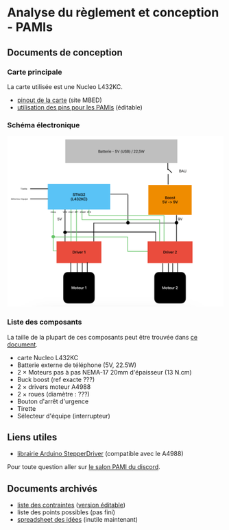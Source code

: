 # Analyse du règlement et conception - PAMIs

## Documents de conception

### Carte principale

La carte utilisée est une Nucleo L432KC. 
- [pinout de la carte](https://os.mbed.com/platforms/ST-Nucleo-L432KC/) (site MBED)
- [utilisation des pins pour les PAMIs](https://docs.google.com/spreadsheets/d/1nnAxQa-xgVzteT0e-WYy9qsg8co_bPJd0W1cznvzzPQ/edit?usp=sharing) (éditable) 

### Schéma électronique

![schéma électronique](./schema_elec_PAMI.png)

### Liste des composants

La taille de la plupart de ces composants peut être trouvée dans [ce document](./composants.csv).

- carte Nucleo L432KC
- Batterie externe de téléphone (5V, 22.5W)
- 2 $\times$ Moteurs pas à pas NEMA-17 20mm d'épaisseur (13 N.cm)
- Buck boost (ref exacte ???)
- 2 $\times$ drivers moteur A4988
- 2 $\times$ roues (diamètre : ???)
- Bouton d'arrêt d'urgence
- Tirette 
- Sélecteur d'équipe (interrupteur)

## Liens utiles 

- [librairie Arduino StepperDriver](https://github.com/laurb9/StepperDriver/) (compatible avec le A4988)

Pour toute question aller sur [le salon PAMI du discord](https://discord.gg/RnYkBRJE7z).

## Documents archivés 

- [liste des contraintes](./Contraintes%20PAMIs.pdf) ([version éditable](https://docs.google.com/drawings/d/1aNA5bNJc2DdUMf7WPIdK8QOshezXf-j2Hv97i4UfBy4/edit?usp=sharing))
- liste des points possibles (pas fini)
- [spreadsheet des idées](https://docs.google.com/spreadsheets/d/1GuigQY19NkE2jPr05z4DLiZ8AFi4P-pAyoT_fMEKkbg/edit?usp=sharing) (inutile maintenant)
